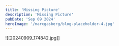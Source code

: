 ```yaml
---
title: 'Missing Picture'
description: 'Missing Picture'
pubDate: 'Sep 09 2024'
heroImage: '/marcgasberg/blog-placeholder-4.jpg'
---
```

![[20240909_174842.jpg]]
